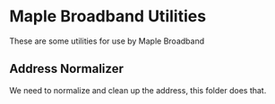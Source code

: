# Maple Broadband Utilities

These are some utilities for use by Maple Broadband

## Address Normalizer
We need to normalize and clean up the address, this folder does that.

